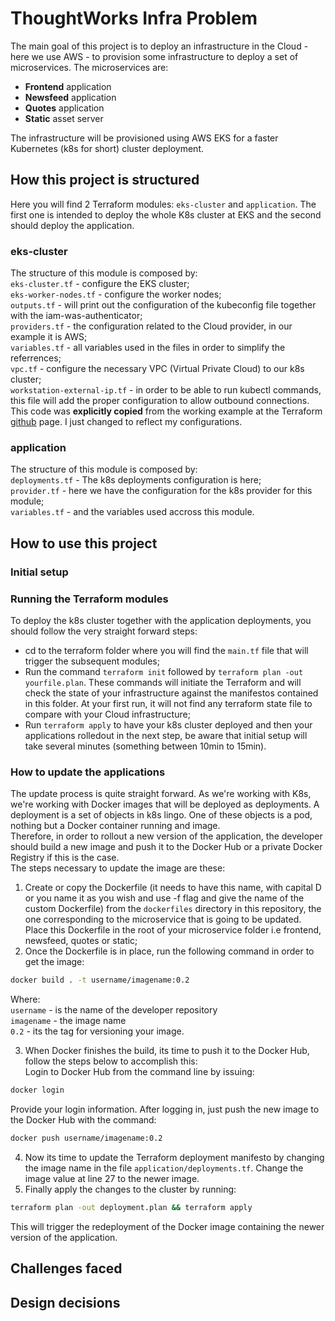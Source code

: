 # ThoughtWorks Infra Problem

The main goal of this project is to deploy an infrastructure in the Cloud - here we use AWS - to provision some infrastructure to deploy a set of microservices. The microservices are:
* __Frontend__ application
* __Newsfeed__ application
* __Quotes__ application
* __Static__ asset server

The infrastructure will be provisioned using AWS EKS for a faster Kubernetes (k8s for short) cluster deployment.

## How this project is structured

Here you will find 2 Terraform modules: `eks-cluster` and `application`. The first one is intended to deploy the whole K8s cluster at EKS and the second should deploy the application.

### eks-cluster  
The structure of this module is composed by:  
`eks-cluster.tf` - configure the EKS cluster;  
`eks-worker-nodes.tf` - configure the worker nodes;  
`outputs.tf` - will print out the configuration of the kubeconfig file together with the iam-was-authenticator;   
`providers.tf` - the configuration related to the Cloud provider, in our example it is AWS;   
`variables.tf` - all variables used in the files in order to simplify the referrences;  
`vpc.tf` - configure the necessary VPC (Virtual Private Cloud) to our k8s cluster;  
`workstation-external-ip.tf` - in order to be able to run kubectl commands, this file will add the proper configuration to allow outbound connections.   
This code was **explicitly copied** from the working example at the Terraform [github](https://github.com/terraform-providers/terraform-provider-aws/tree/master/examples/eks-getting-started) page. I just changed to reflect my configurations.


### application
The structure of this module is composed by:  
`deployments.tf` - The k8s deployments configuration is here;  
`provider.tf` - here we have the configuration for the k8s provider for this module;  
`variables.tf` - and the variables used accross this module.

## How to use this project

### Initial setup

### Running the Terraform modules
To deploy the k8s cluster together with the application deployments, you should follow the very straight forward steps:
* cd to the terraform folder where you will find the `main.tf` file that will trigger the subsequent modules;
* Run the command `terraform init` followed by `terraform plan -out yourfile.plan`. These commands will initiate the Terraform and will check the state of your infrastructure against the manifestos contained in this folder. At your first run, it will not find any terraform state file to compare with your Cloud infrastructure;
* Run `terraform apply` to have your k8s cluster deployed and then your applications rolledout in the next step, be aware that initial setup will take several minutes (something between 10min to 15min).

### How to update the applications

The update process is quite straight forward. As we're working with K8s, we're working with Docker images that will be deployed as deployments. A deployment is a set of objects in k8s lingo. One of these objects is a pod, nothing but a Docker container running and image.  
Therefore, in order to rollout a new version of the application, the developer should build a new image and push it to the Docker Hub or a private Docker Registry if this is the case.  
The steps necessary to update the image are these:
1. Create or copy the Dockerfile (it needs to have this name, with capital D or you name it as you wish and use -f flag and give the name of the custom Dockerfile) from the `dockerfiles` directory in this repository, the one corresponding to the microservice that is going to be updated. Place this Dockerfile in the root of your microservice folder i.e frontend, newsfeed, quotes or static;
2. Once the Dockerfile is in place, run the following command in order to get the image:  
```bash
docker build . -t username/imagename:0.2
```  
Where:  
`username` - is the name of the developer repository   
`imagename` - the image name  
`0.2` - its the tag for versioning your image.  

3. When Docker finishes the build, its time to push it to the Docker Hub, follow the steps below to accomplish this:  
Login to Docker Hub from the command line by issuing:
```bash
docker login
```  
Provide your login information. After logging in, just push the new image to the Docker Hub with the command:  
```bash
docker push username/imagename:0.2
```
4. Now its time to update the Terraform deployment manifesto by changing the image name in the file `application/deployments.tf`. Change the image value at line 27 to the newer image.
5. Finally apply the changes to the cluster by running:
```bash
terraform plan -out deployment.plan && terraform apply
```
This will trigger the redeployment of the Docker image containing the newer version of the application.
## Challenges faced

## Design decisions
